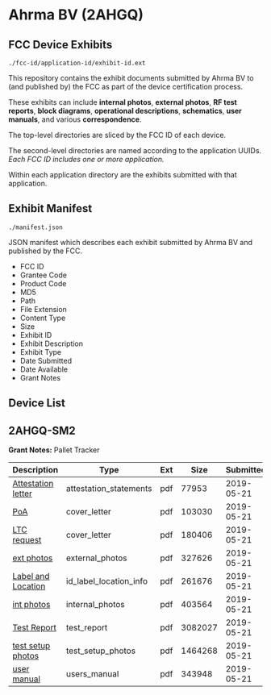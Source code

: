 # Ahrma BV (2AHGQ)
## FCC Device Exhibits

```
./fcc-id/application-id/exhibit-id.ext
```

This repository contains the exhibit documents submitted by Ahrma BV to (and published by) the FCC as part of the device certification process.

These exhibits can include **internal photos**, **external photos**, **RF test reports**, **block diagrams**, **operational descriptions**, **schematics**, **user manuals**, and various **correspondence**.

The top-level directories are sliced by the FCC ID of each device.

The second-level directories are named according to the application UUIDs. *Each FCC ID includes one or more application.*

Within each application directory are the exhibits submitted with that application. 

## Exhibit Manifest

```
./manifest.json
```

JSON manifest which describes each exhibit submitted by Ahrma BV and published by the FCC.

- FCC ID
- Grantee Code
- Product Code
- MD5
- Path
- File Extension
- Content Type
- Size
- Exhibit ID
- Exhibit Description
- Exhibit Type
- Date Submitted
- Date Available
- Grant Notes

## Device List
## 2AHGQ-SM2
**Grant Notes:** Pallet Tracker

| Description | Type | Ext | Size | Submitted | Available |
| ----------- | ---- | --- | ---- | --------- | --------- |
| [Attestation letter](2AHGQ-SM2/825fd4d13052a4a96ef42617430d6773/4286859.pdf) | attestation_statements | pdf | 77953 | 2019-05-21 | 2019-05-21 |
| [PoA](2AHGQ-SM2/825fd4d13052a4a96ef42617430d6773/4286855.pdf) | cover_letter | pdf | 103030 | 2019-05-21 | 2019-05-21 |
| [LTC request](2AHGQ-SM2/825fd4d13052a4a96ef42617430d6773/4286856.pdf) | cover_letter | pdf | 180406 | 2019-05-21 | 2019-05-21 |
| [ext photos](2AHGQ-SM2/825fd4d13052a4a96ef42617430d6773/4286858.pdf) | external_photos | pdf | 327626 | 2019-05-21 | 2019-05-21 |
| [Label and Location](2AHGQ-SM2/825fd4d13052a4a96ef42617430d6773/4286861.pdf) | id_label_location_info | pdf | 261676 | 2019-05-21 | 2019-05-21 |
| [int photos](2AHGQ-SM2/825fd4d13052a4a96ef42617430d6773/4286860.pdf) | internal_photos | pdf | 403564 | 2019-05-21 | 2019-05-21 |
| [Test Report](2AHGQ-SM2/825fd4d13052a4a96ef42617430d6773/4286857.pdf) | test_report | pdf | 3082027 | 2019-05-21 | 2019-05-21 |
| [test setup photos](2AHGQ-SM2/825fd4d13052a4a96ef42617430d6773/4286863.pdf) | test_setup_photos | pdf | 1464268 | 2019-05-21 | 2019-05-21 |
| [user manual](2AHGQ-SM2/825fd4d13052a4a96ef42617430d6773/4286862.pdf) | users_manual | pdf | 343948 | 2019-05-21 | 2019-05-21 |
